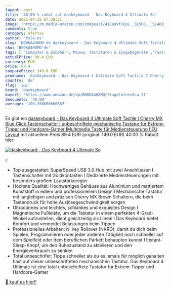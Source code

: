 ```yaml
---
layout: post
title: '40.00 % rabat auf daskeyboard - Das Keyboard 4 Ultimate So'
date: 2021-04-25 07:38:51
image: 'https://m.media-amazon.com/images/I/41E9oVfVCpL._SL500_._SL400_.jpg'
comments: true
category: ofertas
author: 'tole.es'
slug: 'B00KA4H8MO-de daskeyboard - Das Keyboard 4 Ultimate Soft Tactile I...'
sku: 'B00KA4H8MO-de'
tags: [ 'Computer & Zubehör','Mäuse, Tastaturen & Eingabegeräte','Tastaturen','daskeyboard', ]
actualPrice: 89.4 EUR
currency: EUR
price: 89.4
comparePrice: 149.0 EUR
prodname: 'daskeyboard - Das Keyboard 4 Ultimate Soft Tactile I Cherry MX Blue Click Tastenschalter I unbeschriftete mechanische Tastatur für Extrem-Tipper und Hardcare-Gamer IMultimedia Taste für Mediensteuerung I EU Layout'
country: 'de'
flag: '🇩🇪'
brand: 'daskeyboard'
buyurl: 'https://www.amazon.de/dp/B00KA4H8MO/?tag=tolees0ca-21'
descuento: '40.00'
average: '109.266666666667'
---
```


Es gibt ein [daskeyboard - Das Keyboard 4 Ultimate Soft Tactile I Cherry MX Blue Click Tastenschalter I unbeschriftete mechanische Tastatur für Extrem-Tipper und Hardcare-Gamer IMultimedia Taste für Mediensteuerung I EU Layout](https://www.amazon.de/dp/B00KA4H8MO/?tag=tolees0ca-21) mit aktuellem Preis 89.4 EUR (original: 149.0 EUR) 40.00 % Rabatt hier:

[![daskeyboard - Das Keyboard 4 Ultimate So](https://m.media-amazon.com/images/I/41E9oVfVCpL._SL500_._SL400_.jpg)](https://www.amazon.de/dp/B00KA4H8MO/?tag=tolees0ca-21)

ℹ️:

- Top ausgestattet: SuperSpeed USB 3.0 Hub mit zwei Anschlüssen I Tastenschalter mit Goldkontakten I Dedizierte Mediensteuerungen mit besonders großem Lautstärkeregler
- Höchste Qualität: Hochwertiges Gehäuse aus Aluminium und mattiertem Kunststoff in edlem und professionellem Design I Mechanische Tastatur mit langlebigen und präzisen Cherry MX Brown Schaltern, die beim Tastendruck für hohe Auslösegeschwindigkeit sorgen
- Ultradünnes und leichtes, schlankes und exquisites Design I Magnetische Fußleiste, um die Tastatur in einem perfekten 4-Grad-Winkel aufzustellen, dient gleichzeitig als Lineal I Das Keyboard bietet Komfort und vermeidet Belastungen beim Tippen
- Professionelles Arbeiten: N-Key Rollover (NKRO), damit du dich beim Spielen, Programmieren oder jeder anderen Tätigkeit noch schneller auf dem Spielfeld oder dem beruflichen Parkett behaupten kannst I Instant-Sleep-Knopf, um den Ruhezustand zu aktivieren und den Energieverbrauch zu senken
- Total unbeschrifet: Tippe schneller als du es jemals für möglich gehalten hast auf dieser unbeschrifteten mechanischen Tastatur. Das Keyboard 4 Ultimate ist eine total unbeschriftete Tastatur für Extrem-Tipper und Hardcore-Gamer

[🛒 kauf es hier!!](https://www.amazon.de/dp/B00KA4H8MO/?tag=tolees0ca-21)

